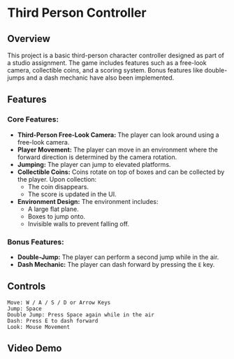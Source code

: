 # Third Person Controller

## Overview

This project is a basic third-person character controller designed as part of a studio assignment. The game includes features such as a free-look camera, collectible coins, and a scoring system. Bonus features like double-jumps and a dash mechanic have also been implemented.

## Features

### Core Features:
- **Third-Person Free-Look Camera:** The player can look around using a free-look camera.
- **Player Movement:** The player can move in an environment where the forward direction is determined by the camera rotation.
- **Jumping:** The player can jump to elevated platforms.
- **Collectible Coins:** Coins rotate on top of boxes and can be collected by the player. Upon collection:
  - The coin disappears.
  - The score is updated in the UI.
- **Environment Design:** The environment includes:
  - A large flat plane.
  - Boxes to jump onto.
  - Invisible walls to prevent falling off.

### Bonus Features:
- **Double-Jump:** The player can perform a second jump while in the air.
- **Dash Mechanic:** The player can dash forward by pressing the `E` key.



## Controls

    Move: W / A / S / D or Arrow Keys
    Jump: Space
    Double Jump: Press Space again while in the air
    Dash: Press E to dash forward
    Look: Mouse Movement

## Video Demo
